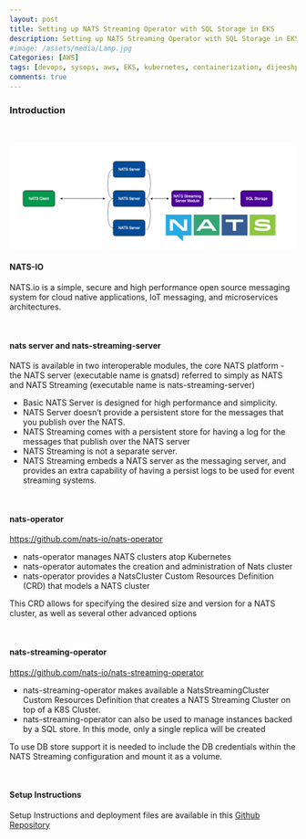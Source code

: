 ```yaml
---
layout: post
title: Setting up NATS Streaming Operator with SQL Storage in EKS
description: Setting up NATS Streaming Operator with SQL Storage in EKS
#image: /assets/media/Lamp.jpg
Categories: [AWS]
tags: [devops, sysops, aws, EKS, kubernetes, containerization, dijeeshpnair, nats-io, nats-streaming, nats-operator, nats-streaming-operator ]
comments: true
---
```


### Introduction

<br>

![NATS](assets/media/blogs-nats-io.jpg)


#### **NATS-IO**

NATS.io is a simple, secure and high performance open source messaging system for cloud native applications, IoT messaging, and microservices architectures.

<br>

#### nats server and nats-streaming-server

NATS is available in two interoperable modules, the core NATS platform - the NATS server (executable name is gnatsd) referred to simply as NATS and NATS Streaming (executable name is nats-streaming-server)

- Basic NATS Server is designed for high performance and simplicity.
- NATS Server doesn’t provide a persistent store for the messages that you publish over the NATS.
- NATS Streaming comes with a persistent store for having a log for the messages that publish over the NATS server
- NATS Streaming is not a separate server.
- NATS Streaming embeds a NATS server as the messaging server, and provides an extra capability of having a persist logs to be used for event streaming systems.

<br>

#### nats-operator

https://github.com/nats-io/nats-operator

- nats-operator manages NATS clusters atop Kubernetes
- nats-operator automates the creation and administration of Nats cluster
- nats-operator provides a NatsCluster Custom Resources Definition (CRD) that models a NATS cluster

This CRD allows for specifying the desired size and version for a NATS cluster, as well as several other advanced options

<br>

#### nats-streaming-operator

https://github.com/nats-io/nats-streaming-operator

- nats-streaming-operator makes available a NatsStreamingCluster Custom Resources Definition that creates a NATS Streaming Cluster on top of a K8S Cluster.
- nats-streaming-operator can also be used to manage instances backed by a SQL store. In this mode, only a single replica will be created

To use DB store support it is needed to include the DB credentials within the NATS Streaming configuration and mount it as a volume.


<br>

#### **Setup Instructions**

Setup Instructions and deployment files are available in this [Github Repository](https://github.com/dijeesh/nats-streaming-operator-with-sql-backend)